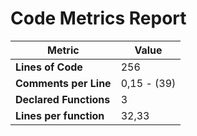 # Code Metrics Report

| Metric                          | Value       |
|---------------------------------|-------------|
| **Lines of Code**               | 256         |
| **Comments per Line**           | 0,15 - (39) |
| **Declared Functions**          | 3           |
| **Lines per function**          | 32,33       |


